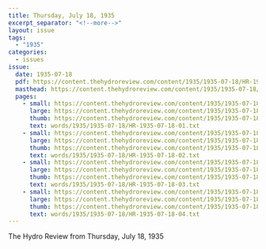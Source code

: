 ```yaml
---
title: Thursday, July 18, 1935
excerpt_separator: "<!--more-->"
layout: issue
tags:
  - "1935"
categories:
  - issues
issue:
  date: 1935-07-18
  pdf: https://content.thehydroreview.com/content/1935/1935-07-18/HR-1935-07-18.pdf
  masthead: https://content.thehydroreview.com/content/1935/1935-07-18/masthead/HR-1935-07-18.jpg
  pages:
    - small: https://content.thehydroreview.com/content/1935/1935-07-18/small/HR-1935-07-18-01.jpg
      large: https://content.thehydroreview.com/content/1935/1935-07-18/large/HR-1935-07-18-01.jpg
      thumb: https://content.thehydroreview.com/content/1935/1935-07-18/thumbnails/HR-1935-07-18-01.jpg
      text: words/1935/1935-07-18/HR-1935-07-18-01.txt
    - small: https://content.thehydroreview.com/content/1935/1935-07-18/small/HR-1935-07-18-02.jpg
      large: https://content.thehydroreview.com/content/1935/1935-07-18/large/HR-1935-07-18-02.jpg
      thumb: https://content.thehydroreview.com/content/1935/1935-07-18/thumbnails/HR-1935-07-18-02.jpg
      text: words/1935/1935-07-18/HR-1935-07-18-02.txt
    - small: https://content.thehydroreview.com/content/1935/1935-07-18/small/HR-1935-07-18-03.jpg
      large: https://content.thehydroreview.com/content/1935/1935-07-18/large/HR-1935-07-18-03.jpg
      thumb: https://content.thehydroreview.com/content/1935/1935-07-18/thumbnails/HR-1935-07-18-03.jpg
      text: words/1935/1935-07-18/HR-1935-07-18-03.txt
    - small: https://content.thehydroreview.com/content/1935/1935-07-18/small/HR-1935-07-18-04.jpg
      large: https://content.thehydroreview.com/content/1935/1935-07-18/large/HR-1935-07-18-04.jpg
      thumb: https://content.thehydroreview.com/content/1935/1935-07-18/thumbnails/HR-1935-07-18-04.jpg
      text: words/1935/1935-07-18/HR-1935-07-18-04.txt
---
```


The Hydro Review from Thursday, July 18, 1935

<!--more-->

